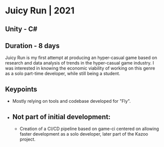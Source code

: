 # Juicy Run | 2021
## Unity - C# #
## Duration - 8 days
Juicy Run is my first attempt at producing an hyper-casual game based on research and data analysis of trends in the hyper-casual game industry. I was interested in knowing the economic viability of working on this genre as a solo part-time developer, while still being a student.
## Keypoints
* Mostly relying on tools and codebase developed for "Fly".
* ## Not part of initial development: 
    * Creation of a CI/CD pipeline based on game-ci centered on allowing faster development as a solo developer, later part of the Kazoo project.